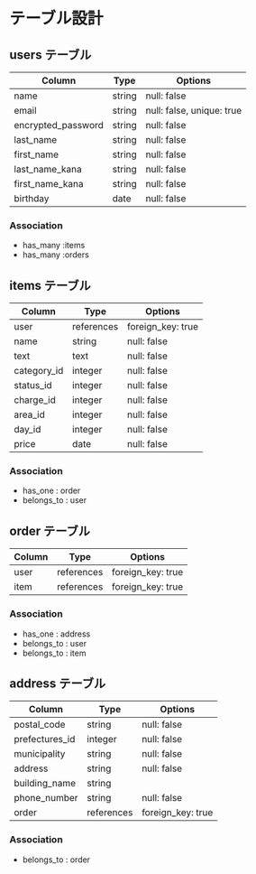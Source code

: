 # テーブル設計

## users テーブル

| Column             | Type   | Options     |
| ------------------ | ------ | ----------- |
| name               | string | null: false |
| email              | string | null: false, unique: true| 
| encrypted_password | string | null: false |
| last_name          | string | null: false |
| first_name         | string | null: false |
| last_name_kana     | string | null: false |
| first_name_kana    | string | null: false |
| birthday           | date   | null: false |

### Association

- has_many :items
- has_many :orders

## items テーブル

| Column      | Type     | Options     |
| ----------- | -------- | ----------- |
| user        |references|foreign_key: true|
| name        | string   | null: false |
| text        | text     | null: false |
| category_id | integer  | null: false |
| status_id   | integer  | null: false |
| charge_id   | integer  | null: false |
| area_id     | integer  | null: false |
| day_id      | integer  | null: false |
| price       | date     | null: false |

### Association

- has_one : order
- belongs_to : user

## order テーブル
| Column  | Type      | Options     |
| ------- | --------- | ----------- |
| user    | references|foreign_key: true|
| item    | references|foreign_key: true|

### Association

- has_one : address
- belongs_to : user
- belongs_to : item

## address テーブル

| Column          | Type     | Options     |
| --------------- | -------- | ----------- |
| postal_code     | string   | null: false |
| prefectures_id  | integer  | null: false |
| municipality    | string   | null: false |
| address         | string   | null: false |
| building_name   | string   |
| phone_number    | string   | null: false |
| order           |references|foreign_key: true|

### Association

- belongs_to : order
